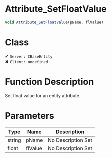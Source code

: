 # Attribute_SetFloatValue
```js	
void Attribute_SetFloatValue(pName, flValue)
```
# Class
✔ `Server: CBaseEntity`  
✖ `Client: undefined`  

# Function Description
Set float value for an entity attribute.
# Parameters
Type|Name|Description
--|--|--
string|pName|No Description Set
float|flValue|No Description Set
